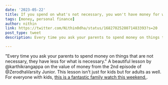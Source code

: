 ```yaml
---
date: '2023-05-22'
title: If you spend on what's not necessary, you won't have money for what is necessary
tags: [money, personal finance]
author: nithin
link: https://twitter.com/Nithin0dha/status/1682702528071483393?s=20
post_type: tweet
description: Every time you ask your parents to spend money on things that are not necessary, they have less for what is necessary...

---
```


"Every time you ask your parents to spend money on things that are not necessary, they have less for what is necessary." 
A beautiful lesson by @karthikrangappa on the value of money from the 2nd episode of @ZerodhaVarsity Junior. This lesson isn't just for kids but for adults as well.
For everyone with kids, [this is a fantastic family watch this weekend.](https://www.youtube.com/watch?v=D916Xq4Fbxg).
